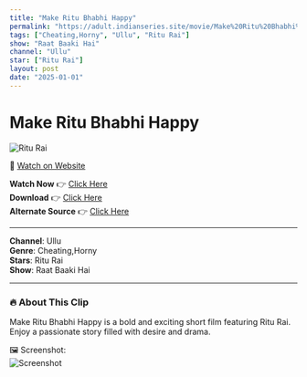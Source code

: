 ```yaml
---
title: "Make Ritu Bhabhi Happy"
permalink: "https://adult.indianseries.site/movie/Make%20Ritu%20Bhabhi%20Happy"
tags: ["Cheating,Horny", "Ullu", "Ritu Rai"]
show: "Raat Baaki Hai"
channel: "Ullu"
star: ["Ritu Rai"]
layout: post
date: "2025-01-01"
---
```


# Make Ritu Bhabhi Happy

![Ritu Rai](https://shorts.desisins.com/wp-content/uploads/2024/11/Make-Ritu-Bhabhi-Happy-DesiSins.com_.jpg)

🔗 [Watch on Website](https://adult.indianseries.site/movie/Make%20Ritu%20Bhabhi%20Happy)

**Watch Now** 👉 [Click Here](https://adult.indianseries.site/movie/Make%20Ritu%20Bhabhi%20Happy)  
**Download** 👉 [Click Here](https://adult.indianseries.site/movie/Make%20Ritu%20Bhabhi%20Happy)  
**Alternate Source** 👉 [Click Here](https://adult.indianseries.site/movie/Make%20Ritu%20Bhabhi%20Happy)

---

**Channel**: Ullu  
**Genre**: Cheating,Horny  
**Stars**: Ritu Rai  
**Show**: Raat Baaki Hai

---

### 🔥 About This Clip

Make Ritu Bhabhi Happy is a bold and exciting short film featuring Ritu Rai. Enjoy a passionate story filled with desire and drama.
 
🖼️ Screenshot:  
![Screenshot](https://shorts.desisins.com/wp-content/uploads/2024/11/Make-Ritu-Bhabhi-Happy-DesiSins.com_.jpg)
